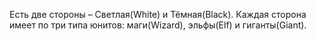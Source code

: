 Есть две стороны – Светлая(White) и Тёмная(Black). Каждая сторона имеет по три типа юнитов:
маги(Wizard), эльфы(Elf) и гиганты(Giant). 
